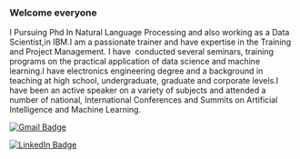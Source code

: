 ### Welcome everyone 
I Pursuing Phd In Natural Language Processing and also working as a Data Scientist,in IBM.I am a passionate trainer and have expertise in the Training and Project Management.
I have  conducted several seminars, training programs on the practical application of data science and machine learning.I have electronics engineering degree and a background in teaching at high school, undergraduate, graduate and corporate levels.I have been an active speaker on a variety of subjects and attended a number of national, International Conferences and Summits on Artificial Intelligence and Machine Learning.

[![Gmail Badge](https://img.shields.io/badge/-ChandanVerma-c14438?style=social&logo=Gmail&logoColor=red&link=mailto:mail2chandanverma@gmail.com)](mailto:mail2chandanverma@gmail.com)

[![LinkedIn Badge](https://img.shields.io/badge/-LinkedIn-blue?style=social&logo=Linkedin&logoColor=blue&link=https://www.linkedin.com/in/Chandan/)](https://www.linkedin.com/in/chandan-shubh-aa448b5a/)
